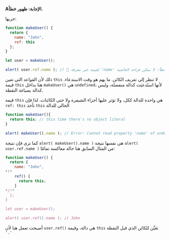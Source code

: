 **Aالإجابة: ظهور خطأ.**

جربها:
```js run
function makeUser() {
  return {
    name: "John",
    ref: this
  };
}

let user = makeUser();

alert( user.ref.name ); //  ِلِقيمة غير معرفة 'name' خطأ: لا يمكن قراءة الخاصية
```

ذلك لأن القواعد التي تعين `this` لا تنظر إلى تعريف الكائن. ما يهم هو وقت الاستدعاء. قيمة `this` هنا بداخل `makeUser()‎` هي `undefined`، لأنها استُدعيَت كدالة منفصلة، وليس كدالة بصياغة النقطة.

قيمة `this` هي واحدة للدالة ككل، ولا تؤثر عليها أجزاء الشيفرة ولا حتى الكائنات. لذا فإن `ref: this` تأخذ `this` الحالي للدالة 
```js runذ
function makeUser(){
  return this; // this time there's no object literal
}

alert( makeUser().name ); // Error: Cannot read property 'name' of undefined
```
كما ترى فإن نتيجة `alert( makeUser().name )` هي نفسها نتيجة `alert( user.ref.name )` من المثال السابق
هنا حالة معاكسة تمامًا:

```js run
function makeUser() {
  return {
    name: "John",
*!*
    ref() {
      return this;
    }
*/!*
  };
}

let user = makeUser();

alert( user.ref().name ); // John
```

أصبحت تعمل هنا لأن `user.ref()‎` هي دالة، وقيمة `this` تعَيَّن للكائن الذي قبل النقطة `'.'`
